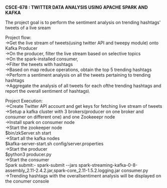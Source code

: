**CSCE-678  : TWITTER DATA ANALYSIS USING APACHE SPARK AND KAFKA**


The project goal is to perform the sentiment analysis on trending hashtags' tweets of a live sream


Project flow:\
	->Get the live stream of tweets(using twitter API and tweepy module) onto Kafka Producer\
	->On the producer, filter the live stream based on selective topics\
	->On the spark-installed consumer,\
		->Filter the tweets with hashtags\
		->Based on map reduce operations, obtain the top 5 trending hashtags\
		->Perform a sentiment analysis on all the tweets pertaining to trending hashtags\
		->Aggregate the analysis of all tweets for each ofthe trending hashtags and report the overall sentiment of hashtags\
		
		

Project Execution:\
	->Create Twitter API account and get keys for fetching live stream of tweets\
	->Setup a kafka cluster with 3 brokers(producer on one broker and consumer on different one) and one Zookeeepr node\
	->Install spark on consumer node \
	->Start the zookeeper node  \
	  $bin/zkServer.sh start\
	->Start all the kafka nodes\
		$kafka-server-start.sh config/server.properties\
	->Start the producer \
		$python3 producer.py \
	->Start the consumer\
		Spark submit:- spark-submit --jars spark-streaming-kafka-0-8-assembly_2.11-2.4.2.jar,spark-core_2.11-1.5.2.logging.jar consumer.py\
	->Trending hashtags with the overallsentiment analysis  will be displayed on the conumer console

